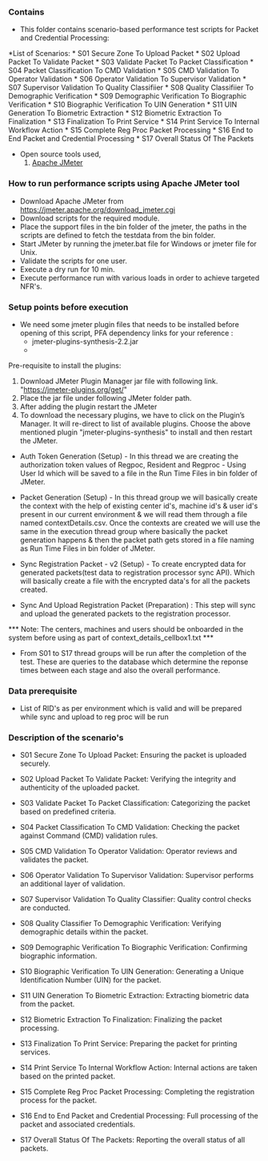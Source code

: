 ### Contains
* This folder contains scenario-based performance test scripts for Packet and Credential Processing:
   
*List of  Scenarios: 
	* S01 Secure Zone To Upload Packet
	* S02 Upload Packet To Validate Packet
	* S03 Validate Packet To Packet Classification
	* S04 Packet Classification To CMD Validation
	* S05 CMD Validation To Operator Validation
	* S06 Operator Validation To Supervisor Validation
	* S07 Supervisor Validation To Quality Classifiier
	* S08 Quality Classifiier To Demographic Verification
	* S09 Demographic Verification To Biographic Verification
	* S10 Biographic Verification To UIN Generation
	* S11 UIN Generation To Biometric Extraction
	* S12 Biometric Extraction To Finalization
	* S13 Finalization To Print Service
 	* S14 Print Service To Internal Workflow Action
	* S15 Complete Reg Proc Packet Processing 
	* S16 End to End Packet and Credential Processing 
	* S17 Overall Status Of  The Packets

 
* Open source tools used,
    1. [Apache JMeter](https://jmeter.apache.org/)

### How to run performance scripts using Apache JMeter tool
* Download Apache JMeter from https://jmeter.apache.org/download_jmeter.cgi
* Download scripts for the required module.
* Place the support files in the bin folder of the jmeter, the paths in the scripts are defined to fetch the testdata from the bin folder.
* Start JMeter by running the jmeter.bat file for Windows or jmeter file for Unix. 
* Validate the scripts for one user.
* Execute a dry run for 10 min.
* Execute performance run with various loads in order to achieve targeted NFR's.

### Setup points before execution

* We need some jmeter plugin files that needs to be installed before opening of this script, PFA dependency links for your reference : 
	* jmeter-plugins-synthesis-2.2.jar
	* <!-- https://jmeter-plugins.org/files/packages/jpgc-synthesis-2.2.zip -->
	
Pre-requisite to install the plugins:
1. Download JMeter Plugin Manager jar file with following link. "https://jmeter-plugins.org/get/"
2. Place the jar file under following JMeter folder path.
3. After adding the plugin restart the JMeter 
4. To download the necessary plugins, we have to click on the Plugin’s Manager. It will re-direct to list of available plugins. Choose the above mentioned plugin "jmeter-plugins-synthesis" to install and then restart the JMeter.

* Auth Token Generation (Setup) - In this thread we are creating the authorization token values of Regpoc, Resident and Regproc - Using User Id which will be saved to a file in the Run Time Files in bin folder of JMeter.

* Packet Generation (Setup) - In this thread group we will basically create the context with the help of existing center id's, machine id's & user id's present in our current environment & we will read them through a file named contextDetails.csv. Once the contexts are created we will use the same in the execution thread group where basically the packet generation happens & then the packet path gets stored in a file naming as Run Time Files in bin folder of JMeter.

* Sync Registration Packet - v2 (Setup) - To create encrypted data for generated packets(test data to registration processor sync API). Which will basically create a file with the encrypted data's for all the packets created.

* Sync And Upload Registration Packet (Preparation) : This step will sync and upload the generated packets to the registration processor.

*** Note: The centers, machines and users should be onboarded in the system before using as part of context_details_cellbox1.txt ***

* From S01 to S17 thread groups will be run after the completion of the test. These are queries to the database which determine the reponse times between each stage and also the overall performance.

### Data prerequisite

* List of RID's as per environment which is valid and will be prepared while sync and upload to reg proc will be run

### Description of the scenario's

* S01 Secure Zone To Upload Packet: Ensuring the packet is uploaded securely.

* S02 Upload Packet To Validate Packet: Verifying the integrity and authenticity of the uploaded packet.

* S03 Validate Packet To Packet Classification: Categorizing the packet based on predefined criteria.

* S04 Packet Classification To CMD Validation: Checking the packet against Command (CMD) validation rules.

* S05 CMD Validation To Operator Validation: Operator reviews and validates the packet.

* S06 Operator Validation To Supervisor Validation: Supervisor performs an additional layer of validation.

* S07 Supervisor Validation To Quality Classifier: Quality control checks are conducted.

* S08 Quality Classifier To Demographic Verification: Verifying demographic details within the packet.

* S09 Demographic Verification To Biographic Verification: Confirming biographic information.

* S10 Biographic Verification To UIN Generation: Generating a Unique Identification Number (UIN) for the packet.

* S11 UIN Generation To Biometric Extraction: Extracting biometric data from the packet.

* S12 Biometric Extraction To Finalization: Finalizing the packet processing.

* S13 Finalization To Print Service: Preparing the packet for printing services.

* S14 Print Service To Internal Workflow Action: Internal actions are taken based on the printed packet.

* S15 Complete Reg Proc Packet Processing: Completing the registration process for the packet.

* S16 End to End Packet and Credential Processing: Full processing of the packet and associated credentials.

* S17 Overall Status Of The Packets: Reporting the overall status of all packets.